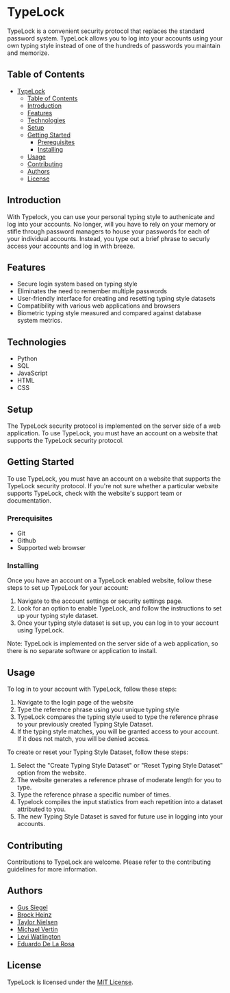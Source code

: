 # TypeLock

TypeLock is a convenient security protocol that replaces the standard password system. TypeLock allows you to log into your accounts using your own typing style instead of one of the hundreds of passwords you maintain and memorize.

## Table of Contents

- [TypeLock](#typelock)
  - [Table of Contents](#table-of-contents)
  - [Introduction](#introduction)
  - [Features](#features)
  - [Technologies](#technologies)
  - [Setup](#setup)
  - [Getting Started](#getting-started)
    - [Prerequisites](#prerequisites)
    - [Installing](#installing)
  - [Usage](#usage)
  - [Contributing](#contributing)
  - [Authors](#authors)
  - [License](#license)

## Introduction

With Typelock, you can use your personal typing style to authenicate and log into your accounts. No longer, will you have to rely on your memory or stifle through password managers to house your passwords for each of your individual accounts. Instead, you type out a brief phrase to securly access your accounts and log in with breeze.

## Features

- Secure login system based on typing style
- Eliminates the need to remember multiple passwords
- User-friendly interface for creating and resetting typing style datasets
- Compatibility with various web applications and browsers
- Biometric typing style measured and compared against database system metrics.

## Technologies

- Python
- SQL
- JavaScript
- HTML
- CSS

## Setup

The TypeLock security protocol is implemented on the server side of a web application. To use TypeLock, you must have an account on a website that supports the TypeLock security protocol.

## Getting Started

To use TypeLock, you must have an account on a website that supports the TypeLock security protocol. If you're not sure whether a particular website supports TypeLock, check with the website's support team or documentation.

### Prerequisites

- Git
- Github
- Supported web browser

### Installing

Once you have an account on a TypeLock enabled website, follow these steps to set up TypeLock for your account:

1. Navigate to the account settings or security settings page.
2. Look for an option to enable TypeLock, and follow the instructions to set up your typing style dataset.
3. Once your typing style dataset is set up, you can log in to your account using TypeLock.

Note: TypeLock is implemented on the server side of a web application, so there is no separate software or application to install.

## Usage

To log in to your account with TypeLock, follow these steps:

1. Navigate to the login page of the website
2. Type the reference phrase using your unique typing style
3. TypeLock compares the typing style used to type the reference phrase to your previously created Typing Style Dataset.
4. If the typing style matches, you will be granted access to your account. If it does not match, you will be denied access.

To create or reset your Typing Style Dataset, follow these steps:

1. Select the "Create Typing Style Dataset" or "Reset Typing Style Dataset" option from the website.
2. The website generates a reference phrase of moderate length for you to type.
3. Type the reference phrase a specific number of times.
4. Typelock compiles the input statistics from each repetition into a dataset attributed to you.
5. The new Typing Style Dataset is saved for future use in logging into your accounts.

## Contributing

Contributions to TypeLock are welcome. Please refer to the contributing guidelines for more information.

## Authors

- [Gus Siegel](https://github.com/Gus-Siegel)
- [Brock Heinz](https://github.com/BrockHeinz)
- [Taylor Nielsen](https://github.com/tn334)
- [Michael Vertin](https://github.com/MichaelVertin)
- [Levi Watlington](https://github.com/LWATLINGTON02)
- [Eduardo De La Rosa](https://github.com/EduardoDeLaR)

## License

TypeLock is licensed under the [MIT License](https://github.com/Gus-Siegel/ProjectPassword/blob/main/LICENSE.md).
